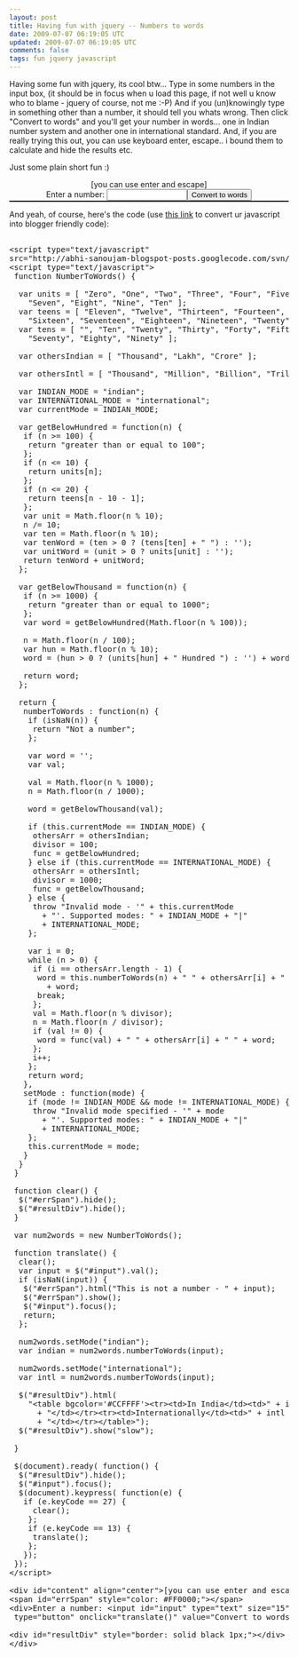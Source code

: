 ```yaml
---           
layout: post
title: Having fun with jquery -- Numbers to words
date: 2009-07-07 06:19:05 UTC
updated: 2009-07-07 06:19:05 UTC
comments: false
tags: fun jquery javascript
---
```

 
Having some fun with jquery, its cool btw... 
Type in some numbers in the input box, (it should be in focus when u load this page, if not well u know who to blame - 
jquery of course, not me :-P)
And if you (un)knowingly type in something other than a number, it should tell you whats wrong.
Then click "Convert to words" and you'll get your number in words... one in Indian number system and another one in 
international standard. And, if you are really trying this out, you can use keyboard enter, escape.. i bound them to 
calculate and hide the results etc.

Just some plain short fun :)

<script type="text/javascript" 
src="/assets/js/libs/jquery-1.11.1.min.js"></script>
<script type="text/javascript">
 function NumberToWords() {
 
   var units = [ "Zero", "One", "Two", "Three", "Four", "Five", "Six",
     "Seven", "Eight", "Nine", "Ten" ];
   var teens = [ "Eleven", "Twelve", "Thirteen", "Fourteen", "Fifteen",
     "Sixteen", "Seventeen", "Eighteen", "Nineteen", "Twenty" ];
   var tens = [ "", "Ten", "Twenty", "Thirty", "Forty", "Fifty", "Sixty",
     "Seventy", "Eighty", "Ninety" ];
 
   var othersIndian = [ "Thousand", "Lakh", "Crore" ];
 
   var othersIntl = [ "Thousand", "Million", "Billion", "Trillion" ];
 
   var INDIAN_MODE = "indian";
   var INTERNATIONAL_MODE = "international";
   var currentMode = INDIAN_MODE;
 
   var getBelowHundred = function(n) {
    if (n >= 100) {
     return "greater than or equal to 100";
    };
    if (n <= 10) {
     return units[n];
    };
    if (n <= 20) {
     return teens[n - 10 - 1];
    };
    var unit = Math.floor(n % 10);
    n /= 10;
    var ten = Math.floor(n % 10);
    var tenWord = (ten > 0 ? (tens[ten] + " ") : '');
    var unitWord = (unit > 0 ? units[unit] : '');
    return tenWord + unitWord;
   };
 
   var getBelowThousand = function(n) {
    if (n >= 1000) {
     return "greater than or equal to 1000";
    };
    var word = getBelowHundred(Math.floor(n % 100));
 
    n = Math.floor(n / 100);
    var hun = Math.floor(n % 10);
    word = (hun > 0 ? (units[hun] + " Hundred ") : '') + word;
 
    return word;
   };
 
   return {
    numberToWords : function(n) {
     if (isNaN(n)) {
      return "Not a number";
     };
 
     var word = '';
     var val;
 
     val = Math.floor(n % 1000);
     n = Math.floor(n / 1000);
 
     word = getBelowThousand(val);
 
     if (this.currentMode == INDIAN_MODE) {
      othersArr = othersIndian;
      divisor = 100;
      func = getBelowHundred;
     } else if (this.currentMode == INTERNATIONAL_MODE) {
      othersArr = othersIntl;
      divisor = 1000;
      func = getBelowThousand;
     } else {
      throw "Invalid mode - '" + this.currentMode
        + "'. Supported modes: " + INDIAN_MODE + "|"
        + INTERNATIONAL_MODE;
     };
 
     var i = 0;
     while (n > 0) {
      if (i == othersArr.length - 1) {
       word = this.numberToWords(n) + " " + othersArr[i] + " "
         + word;
       break;
      };
      val = Math.floor(n % divisor);
      n = Math.floor(n / divisor);
      if (val != 0) {
       word = func(val) + " " + othersArr[i] + " " + word;
      };
      i++;
     };
     return word;
    },
    setMode : function(mode) {
     if (mode != INDIAN_MODE && mode != INTERNATIONAL_MODE) {
      throw "Invalid mode specified - '" + mode
        + "'. Supported modes: " + INDIAN_MODE + "|"
        + INTERNATIONAL_MODE;
     };
     this.currentMode = mode;
    }
   }
  }
 
  function clear() {
   $("#errSpan").hide();
   $("#resultDiv").hide();
  }
 
  var num2words = new NumberToWords();
 
  function translate() {
   clear();
   var input = $("#input").val();
   if (isNaN(input)) {
    $("#errSpan").html("This is not a number - " + input);
    $("#errSpan").show();
    $("#input").focus();
    return;
   };
 
   num2words.setMode("indian");
   var indian = num2words.numberToWords(input);
 
   num2words.setMode("international");
   var intl = num2words.numberToWords(input);
 
   $("#resultDiv").html(
     "<table bgcolor='#CCFFFF'><tr><td>In India</td><td>" + indian
       + "</td></tr><tr><td>Internationally</td><td>" + intl
       + "</td></tr></table>");
   $("#resultDiv").show("slow");
   
  }
 
  $(document).ready( function() {
   $("#resultDiv").hide();
   $("#input").focus();
   $(document).keypress( function(e) {
    if (e.keyCode == 27) {
      clear();
     };
     if (e.keyCode == 13) {
      translate();
     };
    });
  });
</script> 
<div id="content" 
align="center">[you can use enter and escape]
 <span id="errSpan" style="color: #FF0000;"></span> <div>Enter a number: <input id="input" type="text" size="15" 
/><input type="button" onclick="translate()" value="Convert to words" /></div> <div id="resultDiv" style="border: solid 
black 1px;"></div> </div>

And yeah, of course, here's the code (use <a 
href="http://abhisanoujam.blogspot.com/2009/03/posting-javascript-in-blogger_23.html">this link</a> to convert ur 
javascript into blogger friendly code):

<pre name="code" class="javascript:collapse">

&lt;script type="text/javascript" 
src="http://abhi-sanoujam-blogspot-posts.googlecode.com/svn/trunk/js/jquery-1.3.2.min.js"&gt;&lt;/script&gt;
&lt;script type="text/javascript"&gt;
 function NumberToWords() {

  var units = [ "Zero", "One", "Two", "Three", "Four", "Five", "Six",
    "Seven", "Eight", "Nine", "Ten" ];
  var teens = [ "Eleven", "Twelve", "Thirteen", "Fourteen", "Fifteen",
    "Sixteen", "Seventeen", "Eighteen", "Nineteen", "Twenty" ];
  var tens = [ "", "Ten", "Twenty", "Thirty", "Forty", "Fifty", "Sixty",
    "Seventy", "Eighty", "Ninety" ];

  var othersIndian = [ "Thousand", "Lakh", "Crore" ];

  var othersIntl = [ "Thousand", "Million", "Billion", "Trillion" ];

  var INDIAN_MODE = "indian";
  var INTERNATIONAL_MODE = "international";
  var currentMode = INDIAN_MODE;

  var getBelowHundred = function(n) {
   if (n &gt;= 100) {
    return "greater than or equal to 100";
   };
   if (n &lt;= 10) {
    return units[n];
   };
   if (n &lt;= 20) {
    return teens[n - 10 - 1];
   };
   var unit = Math.floor(n % 10);
   n /= 10;
   var ten = Math.floor(n % 10);
   var tenWord = (ten &gt; 0 ? (tens[ten] + " ") : '');
   var unitWord = (unit &gt; 0 ? units[unit] : '');
   return tenWord + unitWord;
  };

  var getBelowThousand = function(n) {
   if (n &gt;= 1000) {
    return "greater than or equal to 1000";
   };
   var word = getBelowHundred(Math.floor(n % 100));

   n = Math.floor(n / 100);
   var hun = Math.floor(n % 10);
   word = (hun &gt; 0 ? (units[hun] + " Hundred ") : '') + word;

   return word;
  };

  return {
   numberToWords : function(n) {
    if (isNaN(n)) {
     return "Not a number";
    };

    var word = '';
    var val;

    val = Math.floor(n % 1000);
    n = Math.floor(n / 1000);

    word = getBelowThousand(val);

    if (this.currentMode == INDIAN_MODE) {
     othersArr = othersIndian;
     divisor = 100;
     func = getBelowHundred;
    } else if (this.currentMode == INTERNATIONAL_MODE) {
     othersArr = othersIntl;
     divisor = 1000;
     func = getBelowThousand;
    } else {
     throw "Invalid mode - '" + this.currentMode
       + "'. Supported modes: " + INDIAN_MODE + "|"
       + INTERNATIONAL_MODE;
    };

    var i = 0;
    while (n &gt; 0) {
     if (i == othersArr.length - 1) {
      word = this.numberToWords(n) + " " + othersArr[i] + " "
        + word;
      break;
     };
     val = Math.floor(n % divisor);
     n = Math.floor(n / divisor);
     if (val != 0) {
      word = func(val) + " " + othersArr[i] + " " + word;
     };
     i++;
    };
    return word;
   },
   setMode : function(mode) {
    if (mode != INDIAN_MODE && mode != INTERNATIONAL_MODE) {
     throw "Invalid mode specified - '" + mode
       + "'. Supported modes: " + INDIAN_MODE + "|"
       + INTERNATIONAL_MODE;
    };
    this.currentMode = mode;
   }
  }
 }

 function clear() {
  $("#errSpan").hide();
  $("#resultDiv").hide();
 }

 var num2words = new NumberToWords();

 function translate() {
  clear();
  var input = $("#input").val();
  if (isNaN(input)) {
   $("#errSpan").html("This is not a number - " + input);
   $("#errSpan").show();
   $("#input").focus();
   return;
  };

  num2words.setMode("indian");
  var indian = num2words.numberToWords(input);

  num2words.setMode("international");
  var intl = num2words.numberToWords(input);

  $("#resultDiv").html(
    "&lt;table bgcolor='#CCFFFF'&gt;&lt;tr&gt;&lt;td&gt;In India&lt;/td&gt;&lt;td&gt;" + indian
      + "&lt;/td&gt;&lt;/tr&gt;&lt;tr&gt;&lt;td&gt;Internationally&lt;/td&gt;&lt;td&gt;" + intl
      + "&lt;/td&gt;&lt;/tr&gt;&lt;/table&gt;");
  $("#resultDiv").show("slow");
  
 }

 $(document).ready( function() {
  $("#resultDiv").hide();
  $("#input").focus();
  $(document).keypress( function(e) {
   if (e.keyCode == 27) {
     clear();
    };
    if (e.keyCode == 13) {
     translate();
    };
   });
 });
&lt;/script&gt;

&lt;div id="content" align="center"&gt;[you can use enter and escape]&lt;br /&gt;
&lt;span id="errSpan" style="color: #FF0000;"&gt;&lt;/span&gt;
&lt;div&gt;Enter a number: &lt;input id="input" type="text" size="15" /&gt;&lt;input
 type="button" onclick="translate()" value="Convert to words" /&gt;&lt;/div&gt;

&lt;div id="resultDiv" style="border: solid black 1px;"&gt;&lt;/div&gt;
&lt;/div&gt;

</pre><img src="http://feeds.feedburner.com/~r/abhisanoujam-blogspot/~4/zIKVFqnLnUQ" height="1" width="1"/>
